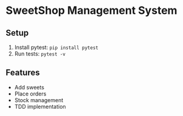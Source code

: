 # SweetShop Management System

## Setup
1. Install pytest: `pip install pytest`
2. Run tests: `pytest -v`

## Features
- Add sweets
- Place orders
- Stock management
- TDD implementation
